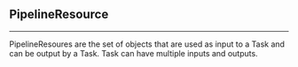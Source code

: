 ## PipelineResource
---
PipelineResoures are the set of objects that are used as input to a Task and can be output by a Task.
Task can have multiple inputs and outputs.